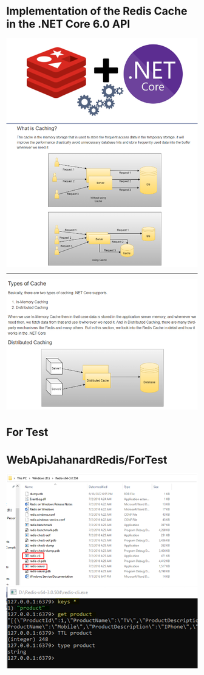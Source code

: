 # Implementation of the Redis Cache in the .NET Core 6.0 API 

<img src=WebApiJahanardRedis/img/redis5.png/>

<img src=WebApiJahanardRedis/img/WhatIsCaching1.png/>

---
<img src=WebApiJahanardRedis/img/TypeofCache2.png/>

# For Test 
# WebApiJahanardRedis/ForTest
<img src=WebApiJahanardRedis/img/redis3.png/>
<img src=WebApiJahanardRedis/img/redis4.png/>
